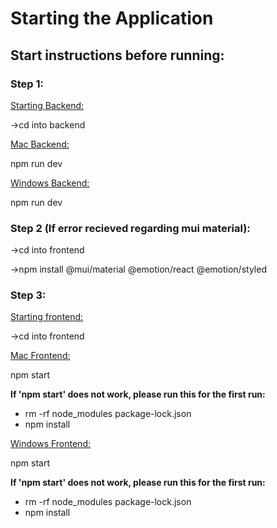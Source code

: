 # Starting the Application

## Start instructions before running:


### Step 1:


<ins>Starting Backend:</ins>


->cd into backend


<ins>Mac Backend:</ins>

npm run dev

<ins>Windows Backend:</ins>

npm run dev


### Step 2 (If error recieved regarding mui material):

->cd into frontend

->npm install @mui/material @emotion/react @emotion/styled



### Step 3:


<ins>Starting frontend:</ins>


->cd into frontend


<ins>Mac Frontend:</ins>

npm start

**If 'npm start' does not work, please run this for the first run:**

- rm -rf node_modules package-lock.json
- npm install


<ins>Windows Frontend:</ins>

npm start

**If 'npm start' does not work, please run this for the first run:**

- rm -rf node_modules package-lock.json
- npm install
